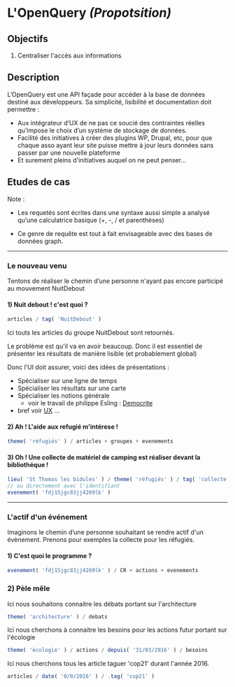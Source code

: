 L'OpenQuery _(Propotsition)_
===

## Objectifs

1. Centraliser l'accès aux informations

## Description

L’OpenQuery est une API façade pour accéder à la base de données destiné aux développeurs.
Sa simplicité, lisibilité et documentation doit permettre :
-	Aux intégrateur d’UX de ne pas ce soucié des contraintes réelles qu’impose le choix d’un système de stockage de données.
-	Facilité des initiatives à créer des plugins WP, Drupal, etc, pour que chaque asso ayant leur site puisse mettre à jour leurs données sans passer par une nouvelle plateforme
-	Et surement pleins d'initiatives auquel on ne peut penser…

## Etudes de cas

Note :

- Les requetés sont écrites dans une syntaxe aussi simple a analysé qu’une calculatrice basique (+, -, / et parenthèses)

- Ce genre de requête est tout à fait envisageable avec des bases de données graph.

---

### Le nouveau venu

Tentons de réaliser le chemin d’une personne n'ayant pas encore participé au mouvement NuitDebout

#### 1) Nuit debout ! c'est quoi ?

```js
articles / tag( 'NuitDebout' )
```

Ici touts les articles du groupe NuitDebout sont retournés.

Le problème est qu'il va en avoir beaucoup. Donc il est essentiel de présenter les résultats de manière lisible (et probablement global)

Donc l’UI doit assurer, voici des idées de présentations :

- Spécialiser sur une ligne de temps
- Spécialiser les résultats sur une carte
- Spécialiser les notions générale
  - voir le travail de philippe Esling :
  [Democrite](https://github.com/esling/democrite)
- bref voir [UX]() ...


#### 2) Ah ! L'aide aux refugié m'intérese !

```js
theme( 'réfugiés' ) / articles + groupes + evenements
```

#### 3) Oh ! Une collecte de matériel de camping est réaliser devant la bibliothéque !

```js
lieu( 'St Thomas les bidules' ) / theme( 'réfugiés' ) / tag( 'collecte' ) / evenements
// ou directement avec l'identifiant
evenement( 'fdj15jgc83jj4269lk' )
```

---

### L'actif d'un événement

Imaginons le chemin d’une personne souhaitant se rendre actif d'un évènement. Prenons pour exemples la collecte pour les réfugiés.

#### 1) C'est quoi le programme ?

```js
evenement( 'fdj15jgc83jj4269lk' ) / CR + actions + evenements
```

### 2) Pèle mêle

Ici nous souhaitons connaitre les débats portant sur l'architecture
```js
theme( 'architecture' ) / debats
```

Ici nous cherchons à connaitre les besoins pour les actions futur portant sur l'écologie
```js
theme( 'écologie' ) / actions / depuis( '31/03/2016' ) / besoins
```

Ici nous cherchons tous les article taguer 'cop21' durant l'année 2016.
```js
articles / date( '0/0/2016' ) / .tag( 'cop21' )
```